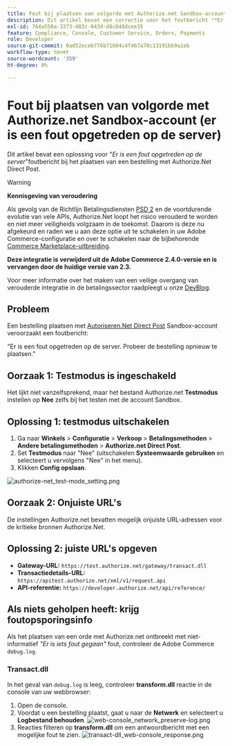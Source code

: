 ```yaml
---
title: Fout bij plaatsen van volgorde met Authorize.net Sandbox-account (er is een fout opgetreden op de server)
description: Dit artikel bevat een correctie voor het foutbericht "*Er is een fout opgetreden op de server*" bij het plaatsen van een bestelling met Authorize.Net Direct Post.
exl-id: 764a550a-3373-483c-843d-d8c848dcee35
feature: Compliance, Console, Customer Service, Orders, Payments
role: Developer
source-git-commit: 0ad52eceb776b71604c4f467a70c13191bb9a1eb
workflow-type: tm+mt
source-wordcount: '359'
ht-degree: 0%

---
```


# Fout bij plaatsen van volgorde met Authorize.net Sandbox-account (er is een fout opgetreden op de server)

Dit artikel bevat een oplossing voor &quot;*Er is een fout opgetreden op de server*&quot;foutbericht bij het plaatsen van een bestelling met Authorize.Net Direct Post.

>[!WARNING]
>
>**Kennisgeving van veroudering**
>
>Als gevolg van de Richtlijn Betalingsdiensten [PSD 2](https://docs.magento.com/user-guide/v2.3/stores/compliance-payment-services-directive.html) en de voortdurende evolutie van vele APIs, Authorize.Net loopt het risico verouderd te worden en niet meer veiligheids volgzaam in de toekomst. Daarom is deze nu afgekeurd en raden we u aan deze optie uit te schakelen in uw Adobe Commerce-configuratie en over te schakelen naar de bijbehorende [Commerce Marketplace-uitbreiding](https://marketplace.magento.com/extensions.html).
>
>**Deze integratie is verwijderd uit de Adobe Commerce 2.4.0-versie en is vervangen door de huidige versie van 2.3.**
>
>Voor meer informatie over het maken van een veilige overgang van verouderde integratie in de betalingssector raadpleegt u onze [DevBlog](https://community.magento.com/t5/Magento-DevBlog/Deprecation-of-Magento-core-payment-integrations/ba-p/426445).

## Probleem

Een bestelling plaatsen met [Autoriseren.Net Direct Post](https://docs.magento.com/user-guide/v2.3/payment/authorize-net-direct-post.html) Sandbox-account veroorzaakt een foutbericht:

>>
&quot;Er is een fout opgetreden op de server. Probeer de bestelling opnieuw te plaatsen.&quot;

## Oorzaak 1: Testmodus is ingeschakeld

Het lijkt niet vanzelfsprekend, maar het bestand Authorize.net **Testmodus** instellen op **Nee** zelfs bij het testen met de account Sandbox.

## Oplossing 1: testmodus uitschakelen

1. Ga naar **Winkels** > **Configuratie** > **Verkoop** > **Betalingsmethoden** > **Andere betalingsmethoden** > **Authorize.net Direct Post**.
1. Set **Testmodus** naar &quot;Nee&quot; (uitschakelen **Systeemwaarde gebruiken** en selecteert u vervolgens &quot;Nee&quot; in het menu).
1. Klikken **Config opslaan**.

![authorize-net_test-mode_setting.png](/help/troubleshooting/miscellaneous/assets/authorize-net_test-mode_setting.png)

## Oorzaak 2: Onjuiste URL&#39;s

De instellingen Authorize.net bevatten mogelijk onjuiste URL-adressen voor de kritieke bronnen Authorize.Net.

## Oplossing 2: juiste URL&#39;s opgeven

* **Gateway-URL:**   `https://test.authorize.net/gateway/transact.dll`
* **Transactiedetails-URL:**   `https://apitest.authorize.net/xml/v1/request.api`
* **API-referentie:**   `https://developer.authorize.net/api/reference/`

## Als niets geholpen heeft: krijg foutopsporingsinfo

Als het plaatsen van een orde met Authorize.net ontbreekt met niet-informatief *&quot;Er is iets fout gegaan&quot;* fout, controleer de Adobe Commerce `debug.log`.

### Transact.dll

In het geval van `debug.log` is leeg, controleer **transform.dll** reactie in de console van uw webbrowser:

1. Open de console.
1. Voordat u een bestelling plaatst, gaat u naar de **Netwerk** en selecteert u **Logbestand behouden**.    ![web-console_network_preserve-log.png](assets/web-console_network_preserve-log.png)
1. Reacties filteren op **transform.dll** om een antwoordbericht met een mogelijke fout te zien.    ![transact-dll_web-console_response.png](assets/transact-dll_web-console_response.png)
